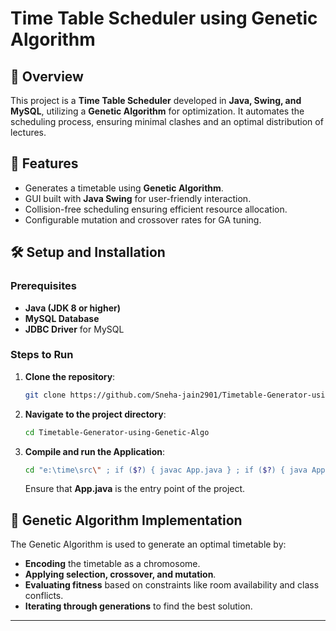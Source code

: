 # Time Table Scheduler using Genetic Algorithm

## 📌 Overview
This project is a **Time Table Scheduler** developed in **Java, Swing, and MySQL**, utilizing a **Genetic Algorithm** for optimization. It automates the scheduling process, ensuring minimal clashes and an optimal distribution of lectures.

## 🚀 Features
- Generates a timetable using **Genetic Algorithm**.
- GUI built with **Java Swing** for user-friendly interaction.
- Collision-free scheduling ensuring efficient resource allocation.
- Configurable mutation and crossover rates for GA tuning.

## 🛠️ Setup and Installation

### Prerequisites
- **Java (JDK 8 or higher)**
- **MySQL Database**
- **JDBC Driver** for MySQL

### Steps to Run
1. **Clone the repository**:
   ```sh
   git clone https://github.com/Sneha-jain2901/Timetable-Generator-using-Genetic-Algo.git
   ```
2. **Navigate to the project directory**:
   ```sh
   cd Timetable-Generator-using-Genetic-Algo
   ```

4. **Compile and run the Application**:
   ```sh
   cd "e:\time\src\" ; if ($?) { javac App.java } ; if ($?) { java App }
   ```
   Ensure that **App.java** is the entry point of the project.


## 🧬 Genetic Algorithm Implementation
The Genetic Algorithm is used to generate an optimal timetable by:
- **Encoding** the timetable as a chromosome.
- **Applying selection, crossover, and mutation**.
- **Evaluating fitness** based on constraints like room availability and class conflicts.
- **Iterating through generations** to find the best solution.


---

